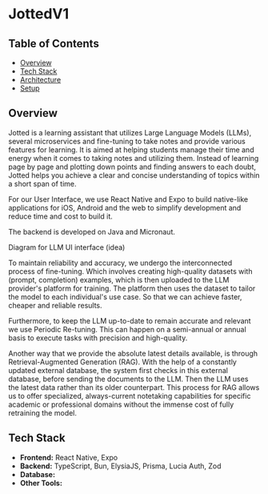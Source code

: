 # JottedV1

## Table of Contents
- [Overview](#overview)
- [Tech Stack](#tech-stack)
- [Architecture](#architecture)
- [Setup](#setup)

## Overview

Jotted is a learning assistant that utilizes Large Language Models (LLMs), several microservices and fine-tuning to take notes and provide various features for learning. It is aimed at helping students manage their time and energy when it comes to taking notes and utilizing them. Instead of learning page by page and plotting down points and finding answers to each doubt, Jotted helps you achieve a clear and concise understanding of topics within a short span of time.

For our User Interface, we use React Native and Expo to build native-like applications for iOS, Android and the web to simplify development and reduce time and cost to build it.

The backend is developed on Java and Micronaut.

Diagram for LLM UI interface (idea)

To maintain reliability and accuracy, we undergo the interconnected process of fine-tuning. Which involves creating high-quality datasets with (prompt, completion) examples, which is then uploaded to the LLM provider's platform for training. The platform then uses the dataset to tailor the model to each individual's use case. So that we can achieve faster, cheaper and reliable results. 

Furthermore, to keep the LLM up-to-date to remain accurate and relevant we use Periodic Re-tuning. This can happen on a semi-annual or annual basis to execute tasks with precision and high-quality.

Another way that we provide the absolute latest details available, is through Retrieval-Augmented Generation (RAG). With the help of a constantly updated external database, the system first checks in this external database, before sending the documents to the LLM. Then the LLM uses the latest data rather than its older counterpart. This process for RAG allows us to offer specialized, always-current notetaking capabilities for specific academic or professional domains without the immense cost of fully retraining the model.

## Tech Stack

- **Frontend:** React Native, Expo
- **Backend:** TypeScript, Bun, ElysiaJS, Prisma, Lucia Auth, Zod 
- **Database:**
- **Other Tools:**
